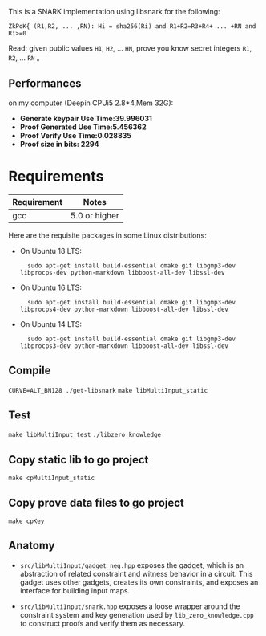 
This is a SNARK implementation using libsnark for the following:

``ZkPoK{ (R1,R2, ... ,RN): Hi = sha256(Ri) and R1+R2=R3+R4+ ... +RN and Ri>=0``

Read: given public values `H1`, `H2`,  ... `HN`, prove you know secret integers `R1`, `R2`,  ... `RN` 。

## Performances

on my computer (Deepin CPUi5 2.8*4,Mem 32G):

* **Generate keypair Use Time:39.996031**
* **Proof Generated Use Time:5.456362**
* **Proof Verify Use Time:0.028835**
* **Proof size in bits: 2294**

# Requirements

| Requirement | Notes           |
| ----------- | --------------- |
| gcc          | 5.0 or higher |

Here are the requisite packages in some Linux distributions:

* On Ubuntu 18 LTS:

        sudo apt-get install build-essential cmake git libgmp3-dev libprocps-dev python-markdown libboost-all-dev libssl-dev

* On Ubuntu 16 LTS:

        sudo apt-get install build-essential cmake git libgmp3-dev libprocps4-dev python-markdown libboost-all-dev libssl-dev

* On Ubuntu 14 LTS:

        sudo apt-get install build-essential cmake git libgmp3-dev libprocps3-dev python-markdown libboost-all-dev libssl-dev

## Compile
``CURVE=ALT_BN128 ./get-libsnark``
``make libMultiInput_static``
## Test
``make libMultiInput_test``
``./libzero_knowledge``
## Copy static lib to go project 
``make cpMultiInput_static``
## Copy prove data files to go project 
``make cpKey``

## Anatomy

* `src/libMultiInput/gadget_neg.hpp` exposes the gadget, which is an abstraction of related constraint and witness behavior in a circuit. This gadget uses other gadgets, creates its own constraints, and exposes an interface for building input maps.

* `src/libMultiInput/snark.hpp` exposes a loose wrapper around the constraint system and key generation used by `lib_zero_knowledge.cpp` to construct proofs and verify them as necessary.
